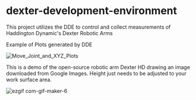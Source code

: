 # dexter-development-environment
This project utilizes the DDE to control and collect measurements of Haddington Dynamic's Dexter Robotic Arms

Example of Plots generated by DDE

![Move_Joint_and_XYZ_Plots](https://user-images.githubusercontent.com/121901181/210723509-d6a4e5f3-6783-40ed-9dd7-f6ed5a7c8bba.png)


This is a demo of the open-source robotic arm Dexter HD drawing an image downloaded from Google Images. Height just needs to be adjusted to your work surface area.

![ezgif com-gif-maker-6](https://user-images.githubusercontent.com/121901181/210726070-42e93ae4-b4a7-45b9-9c06-6620fe24672e.gif)
